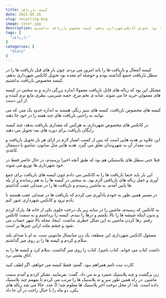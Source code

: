 ```yaml
---
title: کیسه بازیافت
date: 2022-05-26
slug: recycling-bag
image: cover.jpg
description: کیسه آشغال و بازیافت ها را باید امروز می بردم. چون بار های قبل بازیافت ها را در سطل بازیافت جتمع گذاشته بودم و حوصله ام نشده بود تحویل کانکس شهرداری بدهم، کیسه مخصوص بازیافت نداشتیم.
tags: [
  "بازیافت"
]
categories: [
  "diary"
]
---
```


کیسه آشغال و بازیافت ها را باید امروز می بردم. چون بار های قبل بازیافت ها را در سطل بازیافت جتمع گذاشته بودم و حوصله ام نشده بود تحویل کانکس شهرداری بدهم، کیسه مخصوص بازیافت نداشتیم.

مشکل این بود که زباله های قابل بازیافت معمولا اندازه بزرگی دارند و به سختی در کیسه های معمولی خرید جا می شوند. شانه ی تخم مرغ، جعبه شیرینی، بطری مایع نرم کننده و از این دست.

کیسه های مخصوص بازیافت، کیسه های سبز رنگی هستند به اندازه حدود یک متر، که می توانند به راحتی بازیافت های چند هفته را در خود جا دهند.

در کانکس های مخصوص شهرداری به هرکس که مقداری بازیافت بدهد، چند کیسه رایگان بازیافت برای دوره های بعد تحویل می دهند.

این علاوه بر هدیه هایی است که پس از کسب امتیاز لازم در ازای هر بار تحویل بازیافت و ثبت مقدار آن به شهروندان تعلق می گیرد. هدیه هایی مثل صابون، شامپو یا دستمال کاغذی.

قبلا حتی سطل های پلاستیکی هم بود که طبق آنچه اخیرا پرسیدم، در حال حاضر فقط در خود شهرداری ها توزیع می شوند.

این بار باید حتما بازیافت ها را به کانکس می دادم چون کیسه های بازیافت برای جمع آوری و حمل زباله های بازیافتی لازم بود. به سختی در کیسه ها را به هم رساندم و از پله ها پایین آمدم. به ماشین رسیدم و بازیافت ها را در صندلی عقب گذاشتم.

در مسیر همین طور به خودم یادآوری می کردم که بازیافت ها در صندلی عقب هستند تا یادم نرود و کانکس شهرداری عبور کنم.

به کانکس که رسیدم، ماشین را در سایه زیر یک درخت جلوی یکی از خانه ها، پارک کردم و بدون اینکه شیشه ها را بالا بکشم و درها را ببندم، کیسه را برداشتم و به سمت کانکس رفتم. رها کردن ماشین به این شکل خطری نداشت. اینجا، محله بالا شهر حساب می شود و چشم ملت ازاین چیزها پر است.

مسئول کانکس شهرداری این منطقه، یک زن میانسال مانتویی ست. به او با صدای بلند سلام و کردم و کیسه ها را بر روی میز گذاشتم.

 داشت کتاب می خواند. کتاب نامیرا. کتاب را روی میز گذاشت. سلام کرد و کیسه ها را به اتاق پشتی برد.

 کارت ثبت نامم همراهم نبود. گفتم: فقط کیسه می خواهم، اگر لطف کنید.

زن برگشت و چند پلاستیک شمرد و به من داد. گفت: بفرمایید. تشکر کردم و آمدم سمت ماشین. در راه همین طور سر و ته پلاستیک ها را مرتب می کردم تا بفهمم چند پلاستیک داده است. بله؛ از محل دوخت آخر پلاستیک ها معلوم شد؛ 3 عدد. حالا می شد زباله های یکی، دو ماه را با خیال راحت در آن جا داد.
